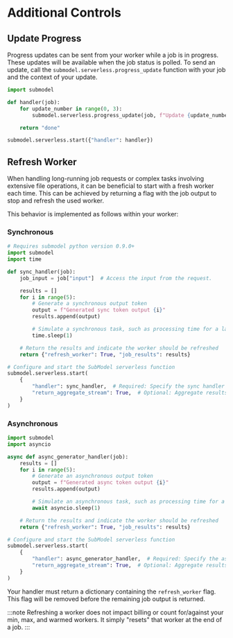 # Additional Controls

## Update Progress

Progress updates can be sent from your worker while a job is in progress. These updates will be available when the job status is polled. To send an update, call the `submodel.serverless.progress_update` function with your job and the context of your update.

```python
import submodel

def handler(job):
    for update_number in range(0, 3):
        submodel.serverless.progress_update(job, f"Update {update_number}/3")

    return "done"

submodel.serverless.start({"handler": handler})
```

## Refresh Worker

When handling long-running job requests or complex tasks involving extensive file operations, it can be beneficial to start with a fresh worker each time. This can be achieved by returning a flag with the job output to stop and refresh the used worker.

This behavior is implemented as follows within your worker:

### Synchronous

```python
# Requires submodel python version 0.9.0+
import submodel
import time

def sync_handler(job):
    job_input = job["input"]  # Access the input from the request.

    results = []
    for i in range(5):
        # Generate a synchronous output token
        output = f"Generated sync token output {i}"
        results.append(output)

        # Simulate a synchronous task, such as processing time for a large language model
        time.sleep(1)

    # Return the results and indicate the worker should be refreshed
    return {"refresh_worker": True, "job_results": results}

# Configure and start the SubModel serverless function
submodel.serverless.start(
    {
        "handler": sync_handler,  # Required: Specify the sync handler
        "return_aggregate_stream": True,  # Optional: Aggregate results are accessible via /run endpoint
    }
)
```

### Asynchronous

```python
import submodel
import asyncio

async def async_generator_handler(job):
    results = []
    for i in range(5):
        # Generate an asynchronous output token
        output = f"Generated async token output {i}"
        results.append(output)

        # Simulate an asynchronous task, such as processing time for a large language model
        await asyncio.sleep(1)

    # Return the results and indicate the worker should be refreshed
    return {"refresh_worker": True, "job_results": results}

# Configure and start the SubModel serverless function
submodel.serverless.start(
    {
        "handler": async_generator_handler,  # Required: Specify the async handler
        "return_aggregate_stream": True,  # Optional: Aggregate results are accessible via /run endpoint
    }
)
```

Your handler must return a dictionary containing the `refresh_worker` flag. This flag will be removed before the remaining job output is returned.

:::note
Refreshing a worker does not impact billing or count for/against your min, max, and warmed workers. It simply "resets" that worker at the end of a job.
:::